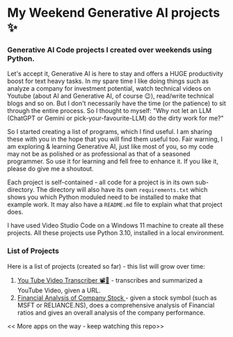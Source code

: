 # My Weekend Generative AI projects ✨

### Generative AI Code projects I created over weekends using Python.

Let's accept it, Generative AI is here to stay and offers a HUGE productivity boost for text heavy tasks.
In my spare time I like doing things such as analyze a company for investment potential, watch 
technical videos on Youtube (about AI and Generative AI, of course 😉), read/write technical blogs and so on. But I don't necessarily have the time (or the patience) to sit through the entire process. So I thought to myself: "Why not let an LLM (ChatGPT or Gemini or pick-your-favourite-LLM) do the dirty work for me?"

So I started creating a list of programs, which I find useful. I am sharing these with you in the hope that you will find them useful too. Fair warning, I am exploring & learning Generative AI, just like most of you,
so my code may not be as polished or as professional as that of a seasoned programmer. So use it for learning
and fell free to enhance it. If you like it, please do give me a shoutout.

Each project is self-contained - all code for a project is in its own sub-directory. The directory will also
have its own `requirements.txt` which shows you which Python moduled need to be installed to make that example work. It may also have a `README.md` file to explain what that project does.

I have used Video Studio Code on a Windows 11 machine to create all these projects. All these projects use
Python 3.10, installed in a local environment. 

### List of Projects 
Here is a list of projects (created so far) - this list will grow over time:
1. [You Tube Video Transcriber 📽️💬](YouTubeVideoTranscriber/README.md) - transcribes and summarized a YouTube Video, given a URL.
2. [Financial Analysis of Company Stock ](FinancialAnalyst/README.ms) - given a stock symbol (such as MSFT or RELIANCE.NS), does a comprehensive analysis of Financial ratios and gives an overall analysis of the company performance.

<< More apps on the way - keep watching this repo>>


